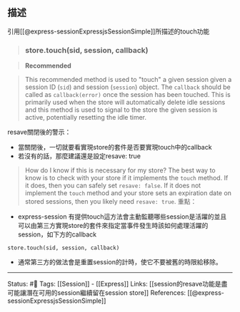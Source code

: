 
## 描述

引用[[@express-sessionExpressjsSessionSimple]]所描述的touch功能

> ### [](https://github.com/expressjs/session#storetouchsid-session-callback)store.touch(sid, session, callback)

> **Recommended**

> This recommended method is used to "touch" a given session given a session ID (`sid`) and session (`session`) object. The `callback` should be called as `callback(error)` once the session has been touched.
> This is primarily used when the store will automatically delete idle sessions and this method is used to signal to the store the given session is active, potentially resetting the idle timer.

resave關閉後的警示：
- 當關閉後，一切就要看實現store的套件是否要實現touch中的callback
- 若沒有的話，那麼建議還是設定resave: true
> How do I know if this is necessary for my store? The best way to know is to check with your store if it implements the `touch` method. If it does, then you can safely set `resave: false`. If it does not implement the `touch` method and your store sets an expiration date on stored sessions, then you likely need `resave: true`.
重點：
- express-session 有提供touch這方法會主動監聽哪些session是活躍的並且可以由第三方實現store的套件來指定當事件發生時該如何處理活躍的session，如下方的callback
```
store.touch(sid, session, callback)
```
- 通常第三方的做法會是重置session的計時，使它不要被舊的時限給移除。


---
Status: #🌱 
Tags:
[[Session]] - [[Express]]
Links:
[[session的resave功能是盡可能讓潛在可用的session繼續留在session store]]
References:
[[@express-sessionExpressjsSessionSimple]]